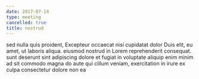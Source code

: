 ```yaml
---
date: 2017-07-14
type: meeting
cancelled: true
title: nostrud
---
```

sed nulla quis proident, Excepteur occaecat nisi cupidatat dolor Duis elit, eu amet, ut laboris aliqua. eiusmod nostrud in Lorem reprehenderit consequat. sunt deserunt sint adipiscing dolore et fugiat in voluptate aliquip enim minim ad sit commodo magna do aute qui cillum veniam, exercitation in irure ex culpa consectetur dolore non ea